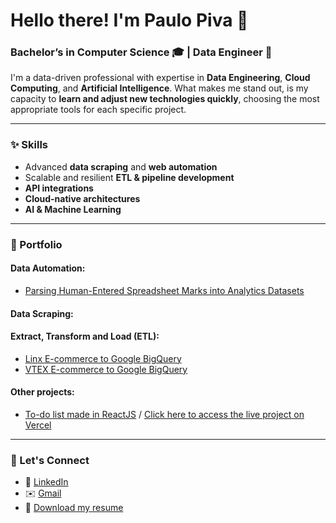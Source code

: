 # Hello there! I'm Paulo Piva 👋
### Bachelor’s in Computer Science 🎓 | Data Engineer 🔧

I'm a data-driven professional with expertise in **Data Engineering**, **Cloud Computing**, and **Artificial Intelligence**.
What makes me stand out, is my capacity to **learn and adjust new technologies quickly**, choosing the most appropriate tools for each specific project.

---

### ✨ Skills

- Advanced **data scraping** and **web automation** 
- Scalable and resilient **ETL & pipeline development**
- **API integrations**
- **Cloud-native architectures**
- **AI & Machine Learning**

---

### 📂 Portfolio

#### Data Automation:
- [Parsing Human-Entered Spreadsheet Marks into Analytics Datasets](https://github.com/paulocremas/tratamentos-particulares-amil)

#### Data Scraping:

#### Extract, Transform and Load (ETL):
- [Linx E-commerce to Google BigQuery](https://github.com/paulocremas/linx-etl-gbq)
- [VTEX E-commerce to Google BigQuery](https://github.com/paulocremas/vtex-etl-gbq)

#### Other projects:
- [To-do list made in ReactJS](https://github.com/paulocremas/todo-list-reactjs) / [Click here to access the live project on Vercel](https://todo-list-whatsmenu.vercel.app/)

---

### 🤝 Let's Connect

- 💼 [LinkedIn](https://www.linkedin.com/in/pivapaulo/)
- ✉️ [Gmail](mailto:cremascopaulo@gmail.com)
- 📄 [Download my resume](https://docs.google.com/document/d/170Cuhbs8twijALx1ZHLkHV2Ib7kEKWfXNKetOseSi4A/export?format=pdf)

